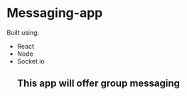 # Messaging-app

Built using:

- React
- Node
- Socket.io
  <br>
  ## This app will offer group messaging
